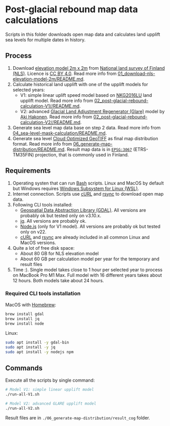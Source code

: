 # Post-glacial rebound map data calculations

Scripts in this folder downloads open map data and calculates land upplift sea levels for multiple dates in history.

## Process

1. Download [elevation model 2m x 2m](https://www.maanmittauslaitos.fi/en/maps-and-spatial-data/datasets-and-interfaces/product-descriptions/elevation-model-2-m) from [National land survey of Finland (NLS)](https://www.maanmittauslaitos.fi/en). Licence is [CC BY 4.0](https://creativecommons.org/licenses/by/4.0/deed.en). Read more info from [01_download-nls-elevation-model-2m/README.md](./01_download-nls-elevation-model-2m/README.md).
2. Calculate historical land upplift with one of the upplift models for selected years:
   - V1: simple linear uplift speed model based on [NKG2016LU](https://www.lantmateriet.se/sv/geodata/gps-geodesi-och-swepos/Referenssystem/Landhojning/) land upplift model. Read more info from [02_post-glacial-rebound-calculation-V1//README.md](./02_post-glacial-rebound-calculation-V1/README.md).
   - V2: advanced [Glacial Land Adjustment Regenerator (Glare)](https://papers.ssrn.com/sol3/papers.cfm?abstract_id=4992429) model by [Aki Hakonen](https://oulu.academia.edu/AkiHakonen). Read more info from [02_post-glacial-rebound-calculation-V2//README.md](./02_post-glacial-rebound-calculation-V2/README.md).
3. Generate sea level map data base on step 2 data. Read more info from [04_sea-level-mask-calculation/README.md](./04_sea-level-mask-calculation/README.md).
4. Generate sea level [Cloud Optimized GeoTIFF](https://cogeo.org/) as final map distribution format. Read more info from [06_generate-map-distribution/README.md](./06_generate-map-distribution/README.md). Result map data is in [`EPSG:3067`](https://epsg.io/3067-1149) (ETRS-TM35FIN) projection, that is commonly used in Finland.

## Requirements

1. Operating systen that can run [Bash](<https://en.wikipedia.org/wiki/Bash_(Unix_shell)>) scripts. Linux and MacOS by default but Windows requires [Windows Subsystem for Linux (WSL)](https://en.wikipedia.org/wiki/Windows_Subsystem_for_Linux).
2. Internet connection. Scripts use [cURL](https://en.wikipedia.org/wiki/CURL) and [rsync](https://en.wikipedia.org/wiki/Rsync) to download open map data.
3. Following CLI tools installed:
   - [Geospatial Data Abstraction Library (GDAL)](https://en.wikipedia.org/wiki/GDAL). All versions are probably ok but tested only on v3.10.x.
   - [jq](<https://en.wikipedia.org/wiki/Jq_(programming_language)>). All versions are probably ok.
   - [Node.js](https://en.wikipedia.org/wiki/Node.js) (only for V1 model). All versions are probably ok but tested only on v22.
   - [cURL](https://en.wikipedia.org/wiki/CURL) and [rsync](https://en.wikipedia.org/wiki/Rsync) are already included in all common Linux and MacOS versions.
4. Quite a lot of free disk space:
   - About 80 GB for NLS elevation model
   - About 60 GB per calculation model per year for the temporary and result files
5. Time :). Single model takes close to 1 hour per selected year to process on MacBook Pro M1 Max. Full model with 16 different years takes about 12 hours. Both models take about 24 hours.

### Required CLI tools installation

MacOS with [Homebrew](https://brew.sh/):

```bash
brew install gdal
brew install jq
brew install node
```

Linux:

```bash
sudo apt install -y gdal-bin
sudo apt install -y jq
sudo apt install -y nodejs npm
```

## Commands

Execute all the scripts by single command:

```bash
# Model V1: simple linear upplift model
./run-all-V1.sh

# Model V2: advanced GLARE upplift model
./run-all-V2.sh
```

Result files are in `./06_generate-map-distribution/result_cog` folder.
